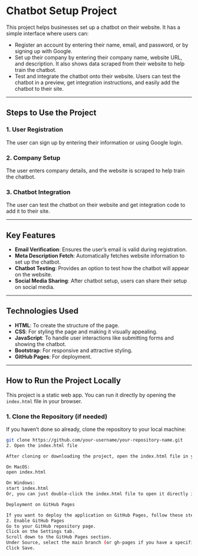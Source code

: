 # Chatbot Setup Project

This project helps businesses set up a chatbot on their website. It has a simple interface where users can:

- Register an account by entering their name, email, and password, or by signing up with Google.
- Set up their company by entering their company name, website URL, and description. It also shows data scraped from their website to help train the chatbot.
- Test and integrate the chatbot onto their website. Users can test the chatbot in a preview, get integration instructions, and easily add the chatbot to their site.

---

## Steps to Use the Project

### 1. **User Registration**  
   The user can sign up by entering their information or using Google login.

### 2. **Company Setup**  
   The user enters company details, and the website is scraped to help train the chatbot.

### 3. **Chatbot Integration**  
   The user can test the chatbot on their website and get integration code to add it to their site.

---

## Key Features

- **Email Verification**: Ensures the user’s email is valid during registration.
- **Meta Description Fetch**: Automatically fetches website information to set up the chatbot.
- **Chatbot Testing**: Provides an option to test how the chatbot will appear on the website.
- **Social Media Sharing**: After chatbot setup, users can share their setup on social media.

---

## Technologies Used

- **HTML**: To create the structure of the page.
- **CSS**: For styling the page and making it visually appealing.
- **JavaScript**: To handle user interactions like submitting forms and showing the chatbot.
- **Bootstrap**: For responsive and attractive styling.
- **GitHub Pages**: For deployment.

---

## How to Run the Project Locally

This project is a static web app. You can run it directly by opening the `index.html` file in your browser.

### 1. Clone the Repository (if needed)
   If you haven’t done so already, clone the repository to your local machine:

   ```bash
   git clone https://github.com/your-username/your-repository-name.git
2. Open the index.html file

After cloning or downloading the project, open the index.html file in your browser:

On MacOS:
open index.html

On Windows:
start index.html
Or, you can just double-click the index.html file to open it directly in your browser.

Deployment on GitHub Pages

If you want to deploy the application on GitHub Pages, follow these steps:
2. Enable GitHub Pages
Go to your GitHub repository page.
Click on the Settings tab.
Scroll down to the GitHub Pages section.
Under Source, select the main branch (or gh-pages if you have a specific branch for deployment).
Click Save.
